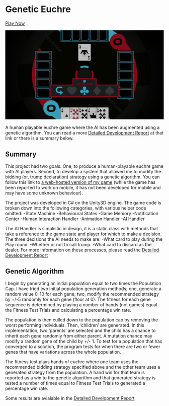 # Genetic Euchre
[Play Now](https://jwcain.github.io/Euchre_Play/)

![Genetic Euchre Screenshot](/EuchreCapture.PNG)


A human playable euchre game where the AI has been augmented using a genetic algorithm. You can read a more [Detailed Development Report](https://docs.google.com/document/d/1MAJRUl7Eo8Jm62nuJoKyQ0patQ5Oqda2RF0S1OCGQQM/edit?usp=sharing) at that link or there is a summary below. 


## Summary

This project had two goals. One, to produce a human-playable euchre game with AI players. Second, to develop a system that allowed me to modify the bidding (or, trump declaration) strategy using a genetic algorithm. You can follow this link to [a web-hosted version of my game](https://jwcain.github.io/Euchre_Play/) (while the game has been reported to work on mobile, it has not been developed for mobile and may have some unknown behaviour).

The project was developed in C# on the Unity3D engine. The game code is broken down into the following categories, with various helper code omitted:
-State Machine
-Behavioural States
-Game Memory
-Notification Center
-Human Interaction Handler
-Animation Handler
-AI Handler

The AI Handler is simplistic in design, it is a static class with methods that take a reference to the game state and player for which to make a decision. The three decisions the AI needs to make are:
-What card to play during the Play round.
-Whether or not to call trump.
-What card to discard as the dealer.
For more information on these processes, please read the [Detailed Development Report](https://docs.google.com/document/d/1MAJRUl7Eo8Jm62nuJoKyQ0patQ5Oqda2RF0S1OCGQQM/edit?usp=sharing)

## Genetic Algorithm
I begin by generating an initial population equal to two times the Population Cap. I have tried two initial population generation methods; one, generate a random value 0-10 for each gene; two, modify the recommended strategy by +/-5 randomly for each gene (floor at 0). The fitness for each gene sequence is determined by playing a number of hands (not games) equal the Fitness Test Trials and calculating a percentage win rate. 

The population is then culled down to the population cap by removing the worst performing individuals. Then, ‘children’ are generated. In this implementation, two ‘parents’ are selected and the child has a chance to inherit each gene randomly from either parent. A mutation chance may modify a random gene of the child by +/- 1. To test for a population that has converged to a solution, the program tests for when there are two or fewer genes that have variations across the whole population.

The fitness test plays hands of euchre where one team uses the recommended bidding strategy specified above and the other team uses a generated strategy from the population. A hand win for that team is reported as a win to the genetic algorithm and that generated strategy is tested a number of times equal to Fitness Test Trials to generated a percentage win rate.
  
Some results are avialable in the [Detailed Development Report](https://docs.google.com/document/d/1MAJRUl7Eo8Jm62nuJoKyQ0patQ5Oqda2RF0S1OCGQQM/edit?usp=sharing)
